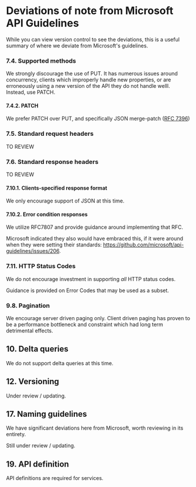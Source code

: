 # Deviations of note from Microsoft API Guidelines

While you can view version control to see the deviations, this is a useful summary of where we deviate from Microsoft's guidelines.

### 7.4. Supported methods

We strongly discourage the use of PUT. It has numerous issues around concurrency, clients which improperly handle new properties, or are erroneously using a new version of the API they do not handle welll.
Instead, use PATCH.

#### 7.4.2. PATCH

We prefer PATCH over PUT, and specifically JSON merge-patch ([RFC 7396](https://tools.ietf.org/html/rfc7396))

### 7.5. Standard request headers

TO REVIEW

### 7.6. Standard response headers

TO REVIEW

#### 7.10.1. Clients-specified response format

We only encourage support of JSON at this time.

#### 7.10.2. Error condition responses

We utilize RFC7807 and provide guidance around implementing that RFC.

Microsoft indicated they also would have embraced this, if it were around when they were setting their standards: https://github.com/microsoft/api-guidelines/issues/206.

### 7.11. HTTP Status Codes

We do not encourage investment in supporting *all* HTTP status codes.

Guidance is provided on Error Codes that may be used as a subset.

### 9.8. Pagination

We encourage server driven paging only. Client driven paging has proven to be a performance bottleneck and constraint which had long term detrimental effects.

## 10. Delta queries

We do not support delta queries at this time.

## 12. Versioning

Under review / updating.

## 17. Naming guidelines

We have significant deviations here from Microsoft, worth reviewing in its entirety.

Still under review / updating.

## 19. API definition

API definitions are required for services.